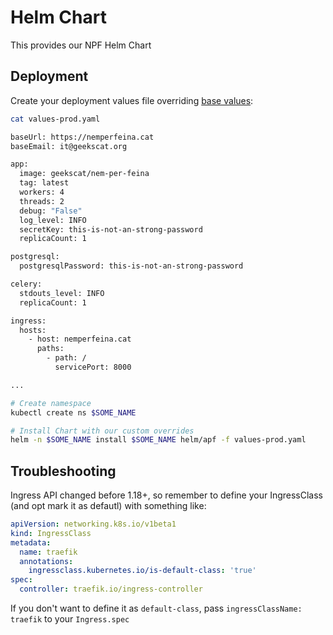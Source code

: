 # Helm Chart

This provides our NPF Helm Chart

## Deployment

Create your deployment values file overriding [base values](values.yaml):

```bash
cat values-prod.yaml

baseUrl: https://nemperfeina.cat
baseEmail: it@geekscat.org

app:
  image: geekscat/nem-per-feina
  tag: latest
  workers: 4
  threads: 2
  debug: "False"
  log_level: INFO
  secretKey: this-is-not-an-strong-password
  replicaCount: 1

postgresql:
  postgresqlPassword: this-is-not-an-strong-password

celery:
  stdouts_level: INFO
  replicaCount: 1

ingress:
  hosts:
    - host: nemperfeina.cat
      paths:
        - path: /
          servicePort: 8000

...
```

```bash
# Create namespace
kubectl create ns $SOME_NAME

# Install Chart with our custom overrides
helm -n $SOME_NAME install $SOME_NAME helm/apf -f values-prod.yaml
```

## Troubleshooting

Ingress API changed before 1.18+, so remember to define your IngressClass (and opt mark it as defautl) with something like:

```yaml
apiVersion: networking.k8s.io/v1beta1
kind: IngressClass
metadata:
  name: traefik
  annotations:
    ingressclass.kubernetes.io/is-default-class: 'true'
spec:
  controller: traefik.io/ingress-controller
```

If you don't want to define it as `default-class`, pass `ingressClassName: traefik` to your `Ingress.spec`
